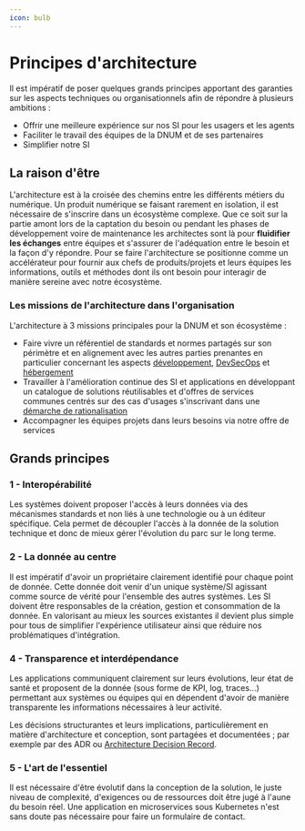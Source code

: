 ```yaml
---
icon: bulb
---
```


# Principes d'architecture

Il est impératif de poser quelques grands principes apportant des garanties sur les aspects techniques ou
organisationnels afin de répondre à plusieurs ambitions :

- Offrir une meilleure expérience sur nos SI pour les usagers et les agents
- Faciliter le travail des équipes de la DNUM et de ses partenaires
- Simplifier notre SI

## La raison d'être

L'architecture est à la croisée des chemins entre les différents métiers du numérique. Un produit numérique se faisant
rarement en isolation, il est nécessaire de s'inscrire dans un écosystème complexe. Que ce soit sur la partie amont lors
de la captation du besoin ou pendant les phases de développement voire de maintenance les architectes sont là pour
**fluidifier les échanges** entre équipes et s'assurer de l'adéquation entre le besoin et la façon d'y répondre. Pour se
faire l'architecture se positionne comme un accélérateur pour fournir aux chefs de produits/projets et leurs équipes les
informations, outils et méthodes dont ils ont besoin pour interagir de manière sereine avec notre écosystème.

### Les missions de l'architecture dans l'organisation

L'architecture à 3 missions principales pour la DNUM et son écosystème :

- Faire vivre un référentiel de standards et normes partagés sur son périmètre et en alignement avec les autres parties
  prenantes en particulier concernant les aspects [développement](../Developpement/README.md),
  [DevSecOps](../DevSecOps/README.md) et [hébergement](../Hebergement/README.md)
- Travailler à l'amélioration continue des SI et applications en développant un catalogue de solutions réutilisables et
  d'offres de services communes centrés sur des cas d'usages s'inscrivant dans une
  [démarche de rationalisation](./demarche.md)
- Accompagner les équipes projets dans leurs besoins via notre offre de services

## Grands principes

### 1 - Interopérabilité

Les systèmes doivent proposer l'accès à leurs données via des mécanismes standards et non liés à une technologie ou à un
éditeur spécifique. Cela permet de découpler l'accès à la donnée de la solution technique et donc de mieux gérer
l'évolution du parc sur le long terme.

### 2 - La donnée au centre

Il est impératif d'avoir un propriétaire clairement identifié pour chaque point de donnée. Cette donnée doit venir d'un
unique système/SI agissant comme source de vérité pour l'ensemble des autres systèmes. Les SI doivent être responsables
de la création, gestion et consommation de la donnée. En valorisant au mieux les sources existantes il devient plus
simple pour tous de simplifier l'expérience utilisateur ainsi que réduire nos problématiques d'intégration.

### 4 - Transparence et interdépendance

Les applications communiquent clairement sur leurs évolutions, leur état de santé et proposent de la donnée (sous forme
de KPI, log, traces...) permettant aux systèmes ou équipes qui en dépendent d'avoir de manière transparente les
informations nécessaires à leur activité.

Les décisions structurantes et leurs implications, particulièrement en matière d'architecture et conception, sont
partagées et documentées ; par exemple par des ADR ou [Architecture Decision Record](https://adr.github.io/).

### 5 - L'art de l'essentiel

Il est nécessaire d'être évolutif dans la conception de la solution, le juste niveau de complexité, d'exigences ou de
ressources doit être jugé à l'aune du besoin réel. Une application en microservices sous Kubernetes n'est sans doute pas
nécessaire pour faire un formulaire de contact.
